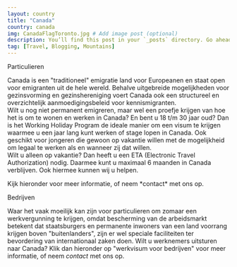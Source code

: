 ```yaml
---
layout: country
title: "Canada"
country: canada
img: CanadaFlagToronto.jpg # Add image post (optional)
description: You’ll find this post in your `_posts` directory. Go ahead and edit it and re-build the site to see your changes. # Add post description (optional)
tag: [Travel, Blogging, Mountains]
---
```

<p>Particulieren<br/>

Canada is een "traditioneel" emigratie land voor Europeanen en staat open voor emigranten uit de hele wereld. Behalve uitgebreide mogelijkheden voor gezinsvorming en gezinshereniging voert Canada ook een structureel en overzichtelijk aanmoedigingsbeleid voor kennismigranten.<br/>
Wilt u nog niet permanent emigreren, maar wel een proefje krijgen van hoe het is om te wonen en werken in Canada? En bent u 18 t/m 30 jaar oud? Dan is het Working Holiday Program de ideale manier om een visum te krijgen waarmee u een jaar lang kunt werken of stage lopen in Canada. Ook geschikt voor jongeren die gewoon op vakantie willen met de mogelijkheid om legaal te werken als en wanneer zij dat willen.<br/>
Wilt u alleen op vakantie? Dan heeft u een ETA (Electronic Travel Authorization) nodig. Daarmee kunt u maximaal 6 maanden in Canada verblijven. Ook hiermee kunnen wij u helpen.<br/>

<p>Kijk hieronder voor meer informatie, of neem *contact* met ons op.<p/>

<p>Bedrijven<br/>

Waar het vaak moeilijk kan zijn voor particulieren om zomaar een werkvergunning te krijgen, omdat bescherming van de arbeidsmarkt betekent dat staatsburgers en permanente inwoners van een land voorrang krijgen boven "buitenlanders", zijn er wel speciale faciliteiten ter bevordering van internationaal zaken doen. Wilt u werknemers uitsturen naar Canada? Klik dan hieronder op "werkvisum voor bedrijven" voor meer informatie, of neem *contact* met ons op.
